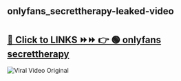 
 ## onlyfans_secrettherapy-leaked-video 

# <h2><a href="https://clipsfans.com/onlyfans_secrettherapy&ref=git">🔗 Click to LINKS ⏩⏩ 👉 🟢 onlyfans secrettherapy </a></h2>

<a href="https://clipsfans.com/onlyfans_secrettherapy&ref=git" rel="nofollow" data-target="animated-image.originalLink"><img src="https://i.ibb.co.com/xMMVF88/686577567.gif" alt="Viral Video Original" style="max-width: 100%; display: inline-block;" data-target="animated-image.originalImage"></a>
